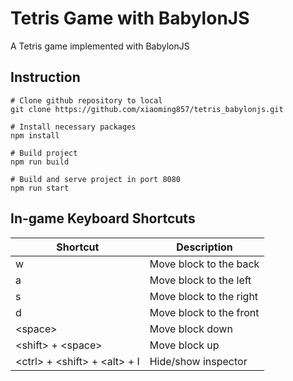 # Tetris Game with BabylonJS

A Tetris game implemented with BabylonJS

## Instruction

```shell
# Clone github repository to local
git clone https://github.com/xiaoming857/tetris_babylonjs.git

# Install necessary packages
npm install

# Build project
npm run build

# Build and serve project in port 8080
npm run start
```

## In-game Keyboard Shortcuts

| Shortcut                           | Description             |
| ---------------------------------- | ----------------------- |
| w                                  | Move block to the back  |
| a                                  | Move block to the left  |
| s                                  | Move block to the right |
| d                                  | Move block to the front |
| \<space\>                          | Move block down         |
| \<shift\> + \<space\>              | Move block up           |
| \<ctrl\> + \<shift\> + \<alt\> + I | Hide/show inspector     |



